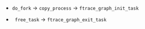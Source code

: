 * `do_fork` -> `copy_process` -> `ftrace_graph_init_task`

* ` free_task` -> `ftrace_graph_exit_task`

